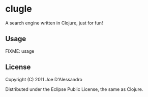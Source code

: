 # clugle

A search engine written in Clojure, just for fun!

## Usage

FIXME: usage

## License

Copyright (C) 2011 Joe D'Alessandro

Distributed under the Eclipse Public License, the same as Clojure.
